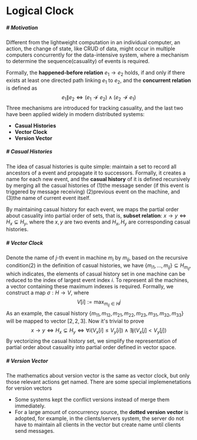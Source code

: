 # Logical Clock

##### # Motivation

Different from the lightweight computation in an individual computer, an action, the change of state, like CRUD of data, might occur in multiple computers concurrently for the data-intensive system, where a mechanism to determine the sequence(casuality) of events is required.

Formally, the **happened-before relation** $e_1 \rightarrow e_2$ holds, if and only if there exists at least one directed path linking $e_1$ to $e_2$, and the **concurrent relation** is defined as
$$
e_1 \| e_2 \Leftrightarrow (e_1\not\rightarrow e_2) \land (e_2 \not \rightarrow e_1)
$$
Three mechanisms are introduced for tracking casuality, and the last two have been applied widely in modern distributed systems:

- **Casual Histories**
- **Vector Clock**
- **Version Vector**



##### # Casual Histories

The idea of casual histories is quite simple: maintain a set to record all ancestors of a event and propagate it to successors. Formally, it creates a name for each new event, and the **casual history** of it is defined recursively by merging all the casual histories of (1)the message sender (if this event is triggered by message receiving) (2)previous event on the machine, and (3)the name of current event itself.

By maintaining casual history for each event, we maps the partial order about casuality into partial order of sets, that is, **subset relation**: $x\rightarrow y \Leftrightarrow H_x \subsetneq H_y$, where the $x, y$ are two events and $H_x, H_y$ are corresponding casual histories.



##### # Vector Clock

Denote the name of $j$-th event in machine $m_i$ by $m_{ij}$, based on the recursive condition(2) in the definition of casual histories, we have $\{m_{i1}, \ldots, m_{ij}\} \subseteq H_{m_{ij}}$, which indicates, the elements of casual history set in one machine can be reduced to the index of largest event index $i$. To represent all the machines, a vector containing these maximum indexes is required. Formally, we construct a map $\sigma: H\rightarrow V$, where
$$
V[i] := \max_{m_{ij} \in H} j
$$
As an example, the casual history $\{{m_{11}, m_{12}, m_{21}, m_{22}, m_{23}, m_{31}, m_{32}, m_{33}}\}$ will be mapped to vector $[2, 2, 3]$. Now it's trivial to prove
$$
x\rightarrow y
\Leftrightarrow H_x \subsetneq H_y
\Leftrightarrow \forall i(V_x[i] \le V_y[i])\land\exists j(V_x[j]<V_y[j])
$$
By vectorizing the casual history set, we simplify the representation of partial order about casuality into partial order defined in vector space.



##### # Version Vector

The mathematics about version vector is the same as vector clock, but only those relevant actions get named. There are some special implemenetations for version vectors

- Some systems kept the conflict versions instead of merge them immediately.
- For a large amount of concurrency source, the **dotted version vector** is adopted, for example, in the clients/servers system, the server do not have to maintain all clients in the vector but create name until clients send messages.

